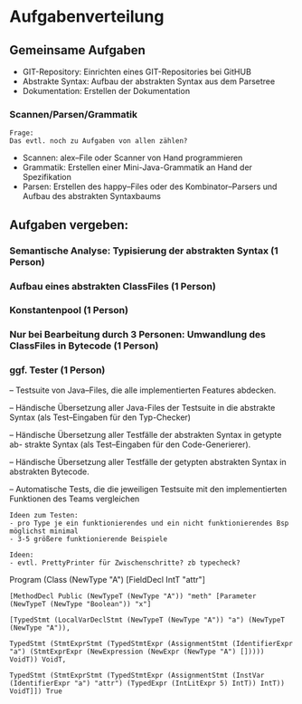 # Aufgabenverteilung

## Gemeinsame Aufgaben
- GIT-Repository: Einrichten eines GIT-Repositories bei GitHUB
- Abstrakte Syntax: Aufbau der abstrakten Syntax aus dem Parsetree
- Dokumentation: Erstellen der Dokumentation

### Scannen/Parsen/Grammatik

    Frage:
    Das evtl. noch zu Aufgaben von allen zählen? 
    
- Scannen: alex–File oder Scanner von Hand programmieren
- Grammatik: Erstellen einer Mini-Java-Grammatik an Hand der Spezifikation
- Parsen: Erstellen des happy–Files oder des Kombinator–Parsers und Aufbau
des abstrakten Syntaxbaums

## Aufgaben vergeben:

### Semantische Analyse: Typisierung der abstrakten Syntax (1 Person)

### Aufbau eines abstrakten ClassFiles (1 Person)
### Konstantenpool (1 Person)
### Nur bei Bearbeitung durch 3 Personen: Umwandlung des ClassFiles in Bytecode (1 Person)
### ggf. Tester (1 Person)
– Testsuite von Java–Files, die alle implementierten Features abdecken.

– Händische Übersetzung aller Java-Files der Testsuite in die abstrakte Syntax
(als Test–Eingaben für den Typ-Checker)


– Händische Übersetzung aller Testfälle der abstrakten Syntax in getypte ab-
strakte Syntax (als Test–Eingaben für den Code-Generierer).

– Händische Übersetzung aller Testfälle der getypten abstrakten Syntax in
abstrakten Bytecode.

– Automatische Tests, die die jeweiligen Testsuite mit den implementierten
Funktionen des Teams vergleichen

    Ideen zum Testen:
    - pro Type je ein funktionierendes und ein nicht funktionierendes Bsp möglichst minimal
    - 3-5 größere funktionierende Beispiele

    Ideen:
    - evtl. PrettyPrinter für Zwischenschritte? zb typecheck?



Program (Class (NewType "A") 
    [FieldDecl IntT "attr"] 
    
    [MethodDecl Public (NewTypeT (NewType "A")) "meth" [Parameter (NewTypeT (NewType "Boolean")) "x"] 
    
    [TypedStmt (LocalVarDeclStmt (NewTypeT (NewType "A")) "a") (NewTypeT (NewType "A")),
    
    TypedStmt (StmtExprStmt (TypedStmtExpr (AssignmentStmt (IdentifierExpr "a") (StmtExprExpr (NewExpression (NewExpr (NewType "A") [])))) VoidT)) VoidT,
    
    TypedStmt (StmtExprStmt (TypedStmtExpr (AssignmentStmt (InstVar (IdentifierExpr "a") "attr") (TypedExpr (IntLitExpr 5) IntT)) IntT)) VoidT]]) True
